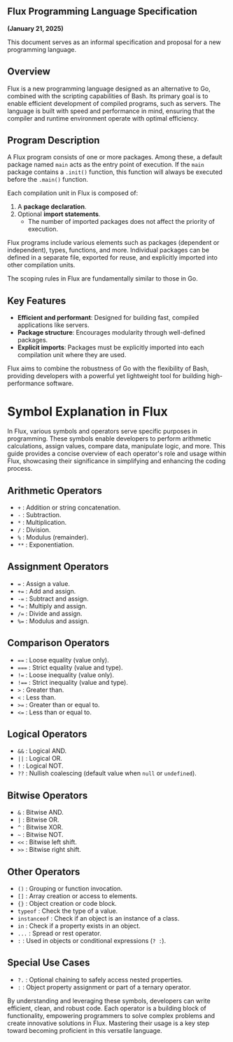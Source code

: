 ## Flux Programming Language Specification

**(January 21, 2025)**

This document serves as an informal specification and proposal for a new programming language.

## Overview

Flux is a new programming language designed as an alternative to Go, combined with the scripting capabilities of Bash. Its primary goal is to enable efficient development of compiled programs, such as servers. The language is built with speed and performance in mind, ensuring that the compiler and runtime environment operate with optimal efficiency.

## Program Description

A Flux program consists of one or more packages. Among these, a default package named `main` acts as the entry point of execution. If the `main` package contains a `.init()` function, this function will always be executed before the `.main()` function.

Each compilation unit in Flux is composed of:

1. A **package declaration**.
2. Optional **import statements**.
   - The number of imported packages does not affect the priority of execution.

Flux programs include various elements such as packages (dependent or independent), types, functions, and more. Individual packages can be defined in a separate file, exported for reuse, and explicitly imported into other compilation units.

The scoping rules in Flux are fundamentally similar to those in Go.

## Key Features

- **Efficient and performant**: Designed for building fast, compiled applications like servers.
- **Package structure**: Encourages modularity through well-defined packages.
- **Explicit imports**: Packages must be explicitly imported into each compilation unit where they are used.

Flux aims to combine the robustness of Go with the flexibility of Bash, providing developers with a powerful yet lightweight tool for building high-performance software.

# Symbol Explanation in Flux

In Flux, various symbols and operators serve specific purposes in programming. These symbols enable developers to perform arithmetic calculations, assign values, compare data, manipulate logic, and more. This guide provides a concise overview of each operator's role and usage within Flux, showcasing their significance in simplifying and enhancing the coding process.

## Arithmetic Operators

- `+` : Addition or string concatenation.
- `-` : Subtraction.
- `*` : Multiplication.
- `/` : Division.
- `%` : Modulus (remainder).
- `**` : Exponentiation.

## Assignment Operators

- `=` : Assign a value.
- `+=` : Add and assign.
- `-=` : Subtract and assign.
- `*=` : Multiply and assign.
- `/=` : Divide and assign.
- `%=` : Modulus and assign.

## Comparison Operators

- `==` : Loose equality (value only).
- `===` : Strict equality (value and type).
- `!=` : Loose inequality (value only).
- `!==` : Strict inequality (value and type).
- `>` : Greater than.
- `<` : Less than.
- `>=` : Greater than or equal to.
- `<=` : Less than or equal to.

## Logical Operators

- `&&` : Logical AND.
- `||` : Logical OR.
- `!` : Logical NOT.
- `??` : Nullish coalescing (default value when `null` or `undefined`).

## Bitwise Operators

- `&` : Bitwise AND.
- `|` : Bitwise OR.
- `^` : Bitwise XOR.
- `~` : Bitwise NOT.
- `<<` : Bitwise left shift.
- `>>` : Bitwise right shift.

## Other Operators

- `()` : Grouping or function invocation.
- `[]` : Array creation or access to elements.
- `{}` : Object creation or code block.
- `typeof` : Check the type of a value.
- `instanceof` : Check if an object is an instance of a class.
- `in` : Check if a property exists in an object.
- `...` : Spread or rest operator.
- `:` : Used in objects or conditional expressions (`? :`).

## Special Use Cases

- `?.` : Optional chaining to safely access nested properties.
- `:` : Object property assignment or part of a ternary operator.

By understanding and leveraging these symbols, developers can write efficient, clean, and robust code. Each operator is a building block of functionality, empowering programmers to solve complex problems and create innovative solutions in Flux. Mastering their usage is a key step toward becoming proficient in this versatile language.
